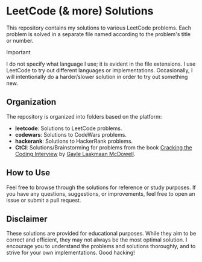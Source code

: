 # LeetCode (& more) Solutions

This repository contains my solutions to various LeetCode problems. Each problem is solved in a separate file named according to the problem's title or number. 

> [!IMPORTANT] 
> I do not specify what language I use; it is evident in the file extensions. I use LeetCode to try out different languages or implementations. Occasionally, I will intentionally do a harder/slower solution in order to try out something new.

## Organization

The repository is organized into folders based on the platform:

- **leetcode**: Solutions to LeetCode problems.
- **codewars**: Solutions to CodeWars problems.
- **hackerank**: Solutions to HackerRank problems.
- **CtCI**: Solutions/Brainstorming for problems from the book [Cracking the Coding Interview](https://www.crackingthecodinginterview.com/) by [Gayle Laakmaan McDowell](https://gayle.com/).

## How to Use

Feel free to browse through the solutions for reference or study purposes. If you have any questions, suggestions, or improvements, feel free to open an issue or submit a pull request.

## Disclaimer

These solutions are provided for educational purposes. While they aim to be correct and efficient, they may not always be the most optimal solution. I encourage you to understand the problems and solutions thoroughly, and to strive for your own implementations. Good hacking!

